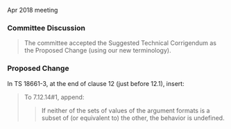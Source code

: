 Apr 2018 meeting

### Committee Discussion

> The committee accepted the Suggested Technical Corrigendum as the Proposed
> Change (using our new terminology).

### Proposed Change

In TS 18661-3, at the end of clause 12 (just before 12.1), insert:

> To 7.12.14#1, append:
> 
> > If neither of the sets of values of the argument formats is a subset of (or
> > equivalent to) the other, the behavior is undefined.
